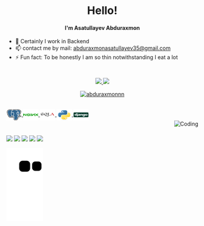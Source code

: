 <h1 align="center">Hello!</h1>
<h4 align="center">I'm Asatullayev  Abduraxmon</h4>

- 🔭 Certainly I work in Backend
- 📫 contact me by mail: abduraxmonasatullayev35@gmail.com
- ⚡️ Fun fact: To be honestly I am so thin notwithstanding I eat a lot

#

<div align="center">
  <a href="https://beacons.ai/abduraxmonnn">
  <img height="180em" src="https://github-readme-stats.vercel.app/api?username=abduraxmonnn&show_icons=true&theme=tokyonight&include_all_commits=true&count_private=true"/>
  <img height="150em" src="https://github-readme-stats.vercel.app/api/top-langs/?username=abduraxmonnn&layout=compact&langs_count=7&theme=tokyonight"/>
  <p><img align="center" height="180em" src="https://github-readme-streak-stats.herokuapp.com/?user=abduraxmonnn&&theme=tokyonight" alt="abduraxmonnn" /></p>
</div>
  
<div style="display: inline_block">
  <br>
  <img align="center" alt="Abduraxmon-Postgresql" height="30" width="40" src="https://raw.githubusercontent.com/devicons/devicon/master/icons/postgresql/postgresql-original.svg">
  <img align="center" alt="Abduraxmon-Nginx" height="30" width="40" src="https://raw.githubusercontent.com/devicons/devicon/master/icons/nginx/nginx-original.svg">
  <img align="center" alt="Abduraxmon-SqlAlchemy" height="30" width="40" src="https://raw.githubusercontent.com/devicons/devicon/master/icons/sqlalchemy/sqlalchemy-original.svg">
  <img align="center" alt="Abduraxmon-Python" height="30" width="40" src="https://raw.githubusercontent.com/devicons/devicon/master/icons/python/python-original.svg">
  <img align="center" alt="Abduraxmon-Django" height="30" width="40" src="https://raw.githubusercontent.com/devicons/devicon/master/icons/django/django-original.svg">
</div>
 <img align="right" alt="Coding" height="150" src="https://jonchaisson.files.wordpress.com/2017/07/anime-music-listening.gif"> 
 
  #
  
 <div>
    <a href="https://instagram.com/1.abduraxmon" target="_blank"><img src="https://img.shields.io/badge/-Instagram-%23E4405F?style=for-the-badge&logo=instagram&logoColor=white" target="_blank"></a>
    <a href="https://discord.com/users/718718971116912641" target="_blank"><img src="https://img.shields.io/badge/Discord-7289DA?style=for-the-badge&logo=discord&logoColor=white" target="_blank"></a>
    <a href="https://t.me/Asatullayev/" target="_blank"><img src="https://img.shields.io/badge/Telegram-2CA5E0?style=for-the-badge&logo=telegram&logoColor=white" target="_blank"></a> 
    <a href = "mailto:abduraxmonasatullayev35@gmail.com"><img src="https://img.shields.io/badge/-Gmail-%23333?style=for-the-badge&logo=gmail&logoColor=red" target="_blank"></a>
    <a href = "https://gitlab.com/Abduraxmonnn"><img src="https://img.shields.io/badge/GitLab-330F63?style=for-the-badge&logo=gitlab&logoColor=white" target="_blank"></a>
    
   ![Snake animation](https://github.com/rafaballerini/rafaballerini/blob/output/github-contribution-grid-snake.svg)
 
</div>
